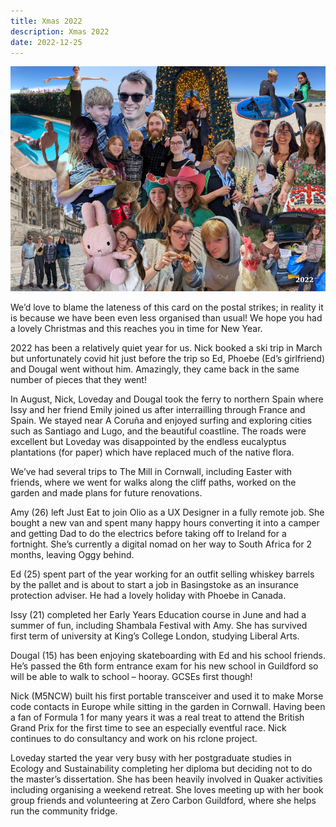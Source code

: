```yaml
---
title: Xmas 2022
description: Xmas 2022
date: 2022-12-25
---
```


<a href="large.jpg"><img src="small.jpg" alt="[Xmas 2022]" class="center" /></a>

We’d love to blame the lateness of this card on the postal strikes; in
reality it is because we have been even less organised than usual! We
hope you had a lovely Christmas and this reaches you in time for New
Year.

2022 has been a relatively quiet year for us. Nick booked a ski trip
in March but unfortunately covid hit just before the trip so Ed,
Phoebe (Ed’s girlfriend) and Dougal went without him. Amazingly, they
came back in the same number of pieces that they went!

In August, Nick, Loveday and Dougal took the ferry to northern Spain
where Issy and her friend Emily joined us after interrailling through
France and Spain. We stayed near A Coruña and enjoyed surfing and
exploring cities such as Santiago and Lugo, and the beautiful
coastline. The roads were excellent but Loveday was disappointed by
the endless eucalyptus plantations (for paper) which have replaced
much of the native flora.

We’ve had several trips to The Mill in Cornwall, including Easter with
friends, where we went for walks along the cliff paths, worked on the
garden and made plans for future renovations.

Amy (26) left Just Eat to join Olio as a UX Designer in a fully remote
job. She bought a new van and spent many happy hours converting it
into a camper and getting Dad to do the electrics before taking off to
Ireland for a fortnight. She’s currently a digital nomad on her way to
South Africa for 2 months, leaving Oggy behind.

Ed (25) spent part of the year working for an outfit selling whiskey
barrels by the pallet and is about to start a job in Basingstoke as an
insurance protection adviser. He had a lovely holiday with Phoebe in
Canada.

Issy (21) completed her Early Years Education course in June and had a
summer of fun, including Shambala Festival with Amy. She has survived
first term of university at King’s College London, studying Liberal
Arts.

Dougal (15) has been enjoying skateboarding with Ed and his school
friends. He’s passed the 6th form entrance exam for his new school in
Guildford so will be able to walk to school – hooray. GCSEs first
though!

Nick (M5NCW) built his first portable transceiver and used it to make
Morse code contacts in Europe while sitting in the garden in Cornwall.
Having been a fan of Formula 1 for many years it was a real treat to
attend the British Grand Prix for the first time to see an especially
eventful race. Nick continues to do consultancy and work on his rclone
project.

Loveday started the year very busy with her postgraduate studies in
Ecology and Sustainability completing her diploma but deciding not to
do the master’s dissertation. She has been heavily involved in Quaker
activities including organising a weekend retreat. She loves meeting
up with her book group friends and volunteering at Zero Carbon
Guildford, where she helps run the community fridge.
